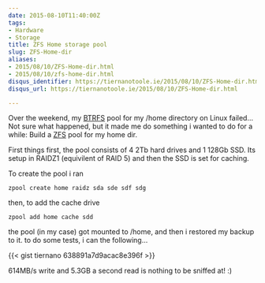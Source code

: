 ```yaml
---
date: 2015-08-10T11:40:00Z
tags:
- Hardware
- Storage
title: ZFS Home storage pool
slug: ZFS-Home-dir
aliases:
- 2015/08/10/ZFS-Home-dir.html
- 2015/08/10/zfs-home-dir.html
disqus_identifier: https://tiernanotoole.ie/2015/08/10/ZFS-Home-dir.html
disqus_url: https://tiernanotoole.ie/2015/08/10/ZFS-Home-dir.html

---
```

 
 
 
 

Over the weekend, my [BTRFS][1] pool for my /home directory on Linux failed... Not sure what happened, but it made me
do something i wanted to do for a while: Build a [ZFS][2] pool for my home dir.

First things first, the pool consists of 4 2Tb hard drives and 1 128Gb SSD. Its setup in RAIDZ1 (equivilent of RAID 5)
and then the SSD is set for caching.

To create the pool i ran

	zpool create home raidz sda sde sdf sdg

then, to add the cache drive

	zpool add home cache sdd

the pool (in my case) got mounted to /home, and then i restored my backup to it. to do some tests, i can the
following...

{{< gist tiernano 638891a7d9acac8e396f >}}



614MB/s write and 5.3GB a second read is nothing to be sniffed at! :)


[1]:https://btrfs.wiki.kernel.org/index.php/Main_Page
[2]:https://en.wikipedia.org/wiki/ZFS
